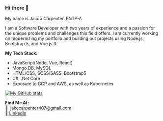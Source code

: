 ### Hi there 👋
 My name is Jacob Carpenter. ENTP-A

I am a Software Developer with two years of experience and a passion for the unique 
problems and challenges this field offers. I am currently working on modernizing my
portfolio and building out projects using Node.js, Bootstrap 5, and Vue.js 3. 

<b>My Tech Stack:</b>
<ul>
 <li>JavaScript(Node, Vue, React)</li>
 <li>Mongo.DB, MySQL</li>
 <li>HTML/CSS, SCSS/SASS, Bootstrap5</li>
 <li>C#, .Net Core</li>
 <li>Exposure to GCP and AWS, as well as Kubernetes</li>
 <!--<li><a href="https://JakeCarp.github.io/Portfolio/">See My Portfolio 💼</a></li>   -->
</ul>

[![My GitHub stats](https://github-readme-stats.vercel.app/api?username=JakeCarp)](https://github.com/anuraghazra/github-readme-stats)
<!-- <b>Currently Familiarizing Myself With:</b>
<ul>
 <li>TypeScript</li>
 <li>Python(Flask/Django)</li>
 <li>React-Redux</li>
</ul> -->
<!-- 
<a>Check out my Portfolio</a> -->
<b>Find Me At:</b><br>
 📧 &nbsp;jakecarpenter407@gmail.com<br>
 🔗 <a href="https://www.linkedin.com/in/dev-man-jacob-carpenter/">LinkedIn</a>
 
